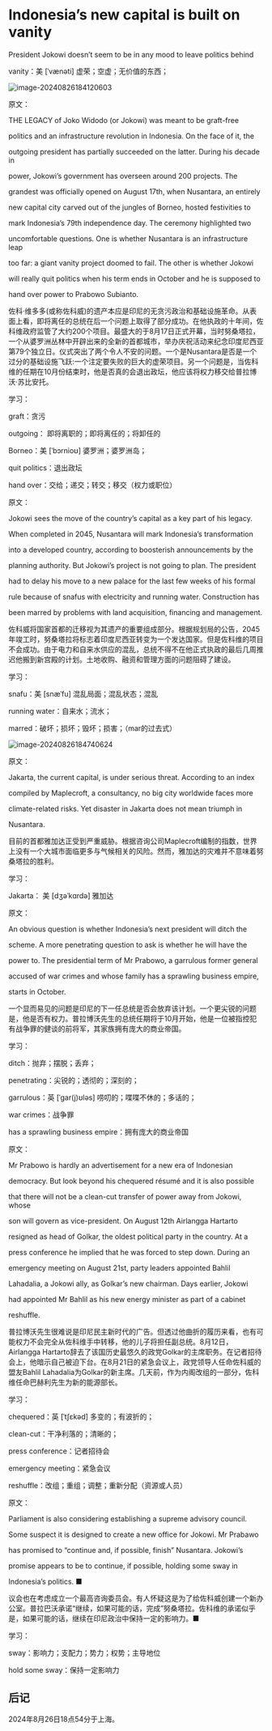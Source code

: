 # Indonesia’s new capital is built on vanity



President Jokowi doesn’t seem to be in any mood to leave politics behind

vanity：美 [ˈvænəti] 虚荣；空虚；无价值的东西；

![image-20240826184120603](./assets/image-20240826184120603.png)

原文：

THE LEGACY of Joko Widodo (or Jokowi) was meant to be graft-free

politics and an infrastructure revolution in Indonesia. On the face of it, the

outgoing president has partially succeeded on the latter. During his decade in

power, Jokowi’s government has overseen around 200 projects. The

grandest was officially opened on August 17th, when Nusantara, an entirely

new capital city carved out of the jungles of Borneo, hosted festivities to

mark Indonesia’s 79th independence day. The ceremony highlighted two

uncomfortable questions. One is whether Nusantara is an infrastructure leap

too far: a giant vanity project doomed to fail. The other is whether Jokowi

will really quit politics when his term ends in October and he is supposed to

hand over power to Prabowo Subianto.

佐科·维多多(或称佐科威)的遗产本应是印尼的无贪污政治和基础设施革命。从表面上看，即将离任的总统在后一个问题上取得了部分成功。在他执政的十年间，佐科维政府监管了大约200个项目。最盛大的于8月17日正式开幕，当时努桑塔拉，一个从婆罗洲丛林中开辟出来的全新的首都城市，举办庆祝活动来纪念印度尼西亚第79个独立日。仪式突出了两个令人不安的问题。一个是Nusantara是否是一个过分的基础设施飞跃:一个注定要失败的巨大的虚荣项目。另一个问题是，当佐科维的任期在10月份结束时，他是否真的会退出政坛，他应该将权力移交给普拉博沃·苏比安托。

学习：

graft：贪污

outgoing： 即将离职的；即将离任的；将卸任的

Borneo：美 [ˈbɔrnioʊ] 婆罗洲；婆罗洲岛；

quit politics：退出政坛

hand over：交给；递交；转交；移交（权力或职位）

原文：

Jokowi sees the move of the country’s capital as a key part of his legacy.

When completed in 2045, Nusantara will mark Indonesia’s transformation

into a developed country, according to boosterish announcements by the

planning authority. But Jokowi’s project is not going to plan. The president

had to delay his move to a new palace for the last few weeks of his formal

rule because of snafus with electricity and running water. Construction has

been marred by problems with land acquisition, financing and management.

佐科威将国家首都的迁移视为其遗产的重要组成部分。根据规划局的公告，2045年竣工时，努桑塔拉将标志着印度尼西亚转变为一个发达国家。但是佐科维的项目不会成功。由于电力和自来水供应的混乱，总统不得不在他正式执政的最后几周推迟他搬到新宫殿的计划。土地收购、融资和管理方面的问题阻碍了建设。

学习：

snafu：美 [snæˈfu]  混乱局面；混乱状态；混乱

running water：自来水；流水；

marred：破坏；损坏；毁坏；损害；（mar的过去式）          

![image-20240826184740624](./assets/image-20240826184740624.png)

原文：

Jakarta, the current capital, is under serious threat. According to an index

compiled by Maplecroft, a consultancy, no big city worldwide faces more

climate-related risks. Yet disaster in Jakarta does not mean triumph in

Nusantara.

目前的首都雅加达正受到严重威胁。根据咨询公司Maplecroft编制的指数，世界上没有一个大城市面临更多与气候相关的风险。然而，雅加达的灾难并不意味着努桑塔拉的胜利。

学习：

Jakarta： 美 [dʒəˈkɑrdə] 雅加达

原文：

An obvious question is whether Indonesia’s next president will ditch the

scheme. A more penetrating question to ask is whether he will have the

power to. The presidential term of Mr Prabowo, a garrulous former general

accused of war crimes and whose family has a sprawling business empire,

starts in October.

一个显而易见的问题是印尼的下一任总统是否会放弃该计划。一个更尖锐的问题是，他是否有权力。普拉博沃先生的总统任期将于10月开始，他是一位被指控犯有战争罪的健谈的前将军，其家族拥有庞大的商业帝国。

学习：

ditch：抛弃；摆脱；丢弃；

penetrating：尖锐的；透彻的；深刻的；

garrulous：英 [ˈɡar(j)ʊləs] 唠叨的；喋喋不休的；多话的；

war crimes：战争罪

has a sprawling business empire：拥有庞大的商业帝国

原文：

Mr Prabowo is hardly an advertisement for a new era of Indonesian

democracy. But look beyond his chequered résumé and it is also possible

that there will not be a clean-cut transfer of power away from Jokowi, whose

son will govern as vice-president. On August 12th Airlangga Hartarto

resigned as head of Golkar, the oldest political party in the country. At a

press conference he implied that he was forced to step down. During an

emergency meeting on August 21st, party leaders appointed Bahlil

Lahadalia, a Jokowi ally, as Golkar’s new chairman. Days earlier, Jokowi

had appointed Mr Bahlil as his new energy minister as part of a cabinet

reshuffle.

普拉博沃先生很难说是印尼民主新时代的广告。但透过他曲折的履历来看，也有可能权力不会完全从佐科维手中转移，他的儿子将担任副总统。8月12日，Airlangga Hartarto辞去了该国历史最悠久的政党Golkar的主席职务。在记者招待会上，他暗示自己被迫下台。在8月21日的紧急会议上，政党领导人任命佐科威的盟友Bahlil Lahadalia为Golkar的新主席。几天前，作为内阁改组的一部分，佐科维任命巴赫利先生为新的能源部长。

学习：

chequered：英 [ˈtʃɛkəd] 多变的；有波折的；

clean-cut：干净利落的；清晰的；

press conference：记者招待会

emergency meeting：紧急会议

reshuffle：改组；重组；调整；重新分配（资源或人员）

原文：

Parliament is also considering establishing a supreme advisory council.

Some suspect it is designed to create a new office for Jokowi. Mr Prabawo

has promised to “continue and, if possible, finish” Nusantara. Jokowi’s

promise appears to be to continue, if possible, holding some sway in

Indonesia’s politics. ■

议会也在考虑成立一个最高咨询委员会。有人怀疑这是为了给佐科威创建一个新办公室。普拉巴沃承诺“继续，如果可能的话，完成”努桑塔拉。佐科维的承诺似乎是，如果可能的话，继续在印尼政治中保持一定的影响力。■

学习：

sway：影响力；支配力；势力；权势；主导地位

hold some sway：保持一定影响力



## 后记

2024年8月26日18点54分于上海。

